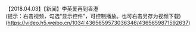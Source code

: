 【2018.04.03】【新闻】李英爱再到香港        
(提示：右击视频，勾选“显示控件”，可控制播放。也可右击另存为视频下载)(https://video.h5.weibo.cn/1034:4365659573036346/4365659871592637)
